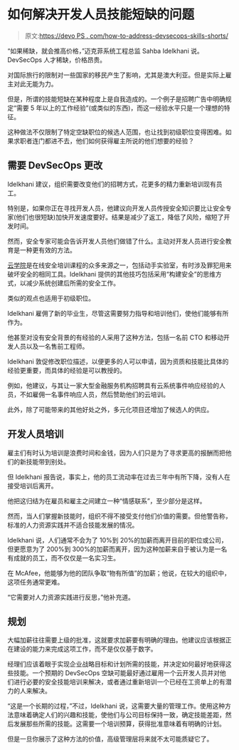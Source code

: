 # 如何解决开发人员技能短缺的问题

> 原文:[https://devo PS . com/how-to-address-devsecops-skills-shorts/](https://devops.com/how-to-address-devsecops-skills-shortages/)

“如果稀缺，就会推高价格，”迈克菲系统工程总监 Sahba Idelkhani 说。DevSecOps 人才稀缺，价格昂贵。

对国际旅行的限制对一些国家的移民产生了影响，尤其是澳大利亚。但是实际上雇主对此无能为力。

但是，所谓的技能短缺在某种程度上是自我造成的。一个例子是招聘广告中明确规定“需要 5 年以上的工作经验”(或类似的东西)，而这一经验水平只是一个理想的特征。

这种做法不仅限制了特定空缺职位的候选人范围，也让找到初级职位变得困难。如果求职者连门都进不去，他们如何获得雇主所说的他们想要的经验？

## 需要 DevSecOps 更改

Idelkhani 建议，组织需要改变他们的招聘方式，花更多的精力重新培训现有员工。

特别是，如果你正在寻找开发人员，他建议向开发人员传授安全知识要比让安全专家(他们也很短缺)加快开发速度要好。结果是减少了返工，降低了风险，缩短了开发时间。

然而，安全专家可能会告诉开发人员他们做错了什么。主动对开发人员进行安全教育是一种更有效的方法。

[云学院](https://cloudacademy.com/)是在线安全培训课程的众多来源之一，包括动手实验室，有时涉及罪犯用来破坏安全的相同工具。Idelkhani 提供的其他技巧包括采用“构建安全”的思维方式，以减少系统创建后所需的安全工作。

类似的观点也适用于初级职位。

Idelkhani 雇佣了新的毕业生，尽管这需要努力指导和培训他们，使他们能够有所作为。

他甚至对没有安全背景的有经验的人采用了这种方法，包括一名前 CTO 和移动开发人员以及一名售前工程师。

Idelkhani 敦促修改职位描述，以便更多的人可以申请，因为资质和技能比具体的经验更重要，而具体的经验是可以教授的。

例如，他建议，与其让一家大型金融服务机构招聘具有云系统事件响应经验的人员，不如雇佣一名事件响应人员，然后赞助他们的云培训。

此外，除了可能带来的其他好处之外，多元化项目还增加了候选人的供应。

## 开发人员培训

雇主们有时认为培训是浪费时间和金钱，因为人们只是为了寻求更高的报酬而把他们的新技能带到别处。

但 Idelkhani 报告说，事实上，他的员工流动率在过去三年中有所下降，没有人在接受培训后离开。

他把这归结为在雇员和雇主之间建立一种“情感联系”，至少部分是这样。

然而，当人们掌握新技能时，组织不得不接受支付他们价值的需要。但他警告称，标准的人力资源实践并不适合技能发展的情况。

Idelkhani 说，人们通常不会为了 10%到 20%的加薪而离开目前的职位或公司，但更愿意为了 200%到 300%的加薪而离开，因为这种加薪来自于被认为是一名有成就的员工，而不仅仅是一名实习生。

在 McAfee，他能够为他的团队争取“物有所值”的加薪；他说，在较大的组织中，这项任务通常更难。

“它需要对人力资源实践进行反思，”他补充道。

## 规划

大幅加薪往往需要上级的批准，这就要求加薪要有明确的理由。他建议应该根据正在建设的能力来完成这项工作，而不是仅仅基于数字。

经理们应该着眼于实现企业战略目标和计划所需的技能，并决定如何最好地获得这些技能。一个预期的 DevSecOps 空缺可能最好通过雇用一个云开发人员并对他们进行必要的安全技能培训来解决，或者通过重新培训一个已经在工资单上的有潜力的人来解决。

“这是一个长期的过程，”不过，Idelkhani 说，这需要大量的管理工作。使用这种方法意味着确定人们的兴趣和技能，使他们与公司目标保持一致，确定技能差距，然后发展那些所需的技能。这需要一个培训预算，获得批准意味着有明确的计划。

但是一旦你展示了这种方法的价值，高级管理层将来就不太可能质疑它了。